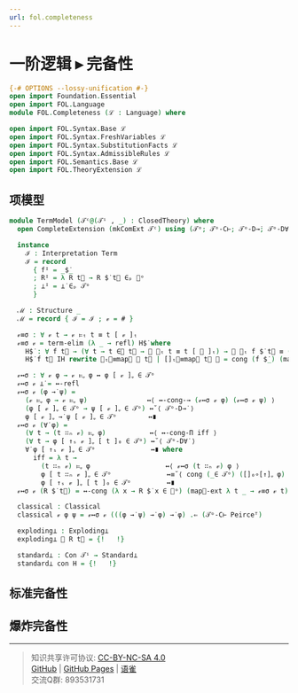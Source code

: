 ```yaml
---
url: fol.completeness
---
```


# 一阶逻辑 ▸ 完备性

```agda
{-# OPTIONS --lossy-unification #-}
open import Foundation.Essential
open import FOL.Language
module FOL.Completeness (ℒ : Language) where

open import FOL.Syntax.Base ℒ
open import FOL.Syntax.FreshVariables ℒ
open import FOL.Syntax.SubstitutionFacts ℒ
open import FOL.Syntax.AdmissibleRules ℒ
open import FOL.Semantics.Base ℒ
open import FOL.TheoryExtension ℒ
```

## 项模型

```agda
module TermModel (𝒯ᶜ@(𝒯ⁱ , _) : ClosedTheory) where
  open CompleteExtension (mkComExt 𝒯ᶜ) using (𝒯ᵒ; 𝒯ᵒ-C⊢; 𝒯ᵒ-D→̇; 𝒯ᵒ-D∀̇)
```

```agda
  instance
    ℐ : Interpretation Term
    ℐ = record
      { fᴵ = _$̇_
      ; Rᴵ = λ R t⃗ → R $̇ t⃗ ∈ₚ 𝒯ᵒ
      ; ⊥ᴵ = ⊥̇ ∈ₚ 𝒯ᵒ
      }
```

```agda
  ℳ : Structure _
  ℳ = record { ℐ = ℐ ; 𝓋 = # }
```

```agda
  𝓋≡σ : ∀ 𝓋 t → 𝓋 ⊨ₜ t ≡ t [ 𝓋 ]ₜ
  𝓋≡σ 𝓋 = term-elim (λ _ → refl) H$̇ where
    H$̇ : ∀ f t⃗ → (∀ t → t ∈⃗ t⃗ → 𝓋 ⊨ₜ t ≡ t [ 𝓋 ]ₜ) → 𝓋 ⊨ₜ f $̇ t⃗ ≡ (f $̇ t⃗) [ 𝓋 ]ₜ
    H$̇ f t⃗ IH rewrite ⊨ₜ⃗≡map⃗ 𝓋 t⃗ | []ₜ⃗≡map⃗ t⃗ 𝓋 = cong (f $̇_) (map⃗-ext IH)
```

```agda
  𝓋↔σ : ∀ 𝓋 φ → 𝓋 ⊨ᵩ φ ↔ φ [ 𝓋 ]ᵩ ∈ 𝒯ᵒ
  𝓋↔σ 𝓋 ⊥̇ = ↔-refl
  𝓋↔σ 𝓋 (φ →̇ ψ) =
    (𝓋 ⊨ᵩ φ → 𝓋 ⊨ᵩ ψ)               ↔⟨ ↔-cong-→ (𝓋↔σ 𝓋 φ) (𝓋↔σ 𝓋 ψ) ⟩
    (φ [ 𝓋 ]ᵩ ∈ 𝒯ᵒ → ψ [ 𝓋 ]ᵩ ∈ 𝒯ᵒ) ↔˘⟨ 𝒯ᵒ-D→̇ ⟩
    φ [ 𝓋 ]ᵩ →̇ ψ [ 𝓋 ]ᵩ ∈ 𝒯ᵒ        ↔∎
  𝓋↔σ 𝓋 (∀̇ φ) =
    (∀ t → (t ∷ₙ 𝓋) ⊨ᵩ φ)           ↔⟨ ↔-cong-Π iff ⟩
    (∀ t → φ [ ↑ₛ 𝓋 ]ᵩ [ t ]₀ ∈ 𝒯ᵒ) ↔˘⟨ 𝒯ᵒ-D∀̇ ⟩
    ∀̇ φ [ ↑ₛ 𝓋 ]ᵩ ∈ 𝒯ᵒ              ↔∎ where
      iff = λ t →
        (t ∷ₙ 𝓋) ⊨ᵩ φ                   ↔⟨ 𝓋↔σ (t ∷ₙ 𝓋) φ ⟩
        φ [ t ∷ₙ 𝓋 ]ᵩ ∈ 𝒯ᵒ              ↔≡˘⟨ cong (_∈ 𝒯ᵒ) ([]₀∘[↑]ᵩ φ) ⟩
        φ [ ↑ₛ 𝓋 ]ᵩ [ t ]₀ ∈ 𝒯ᵒ         ↔∎
  𝓋↔σ 𝓋 (R $̇ t⃗) = ↔-cong (λ x → R $̇ x ∈ 𝒯ᵒ) (map⃗-ext λ t _ → 𝓋≡σ 𝓋 t)
```

```agda
  classical : Classical
  classical 𝓋 φ ψ = 𝓋↔σ 𝓋 (((φ →̇ ψ) →̇ φ) →̇ φ) .⇐ (𝒯ᵒ-C⊢ Peirceᵀ)
```

```agda
  exploding⊥ : Exploding⊥
  exploding⊥ 𝓋 R t⃗ = {!   !}
```

```agda
  standard⊥ : Con 𝒯ⁱ → Standard⊥
  standard⊥ con H = {!   !}
```

## 标准完备性

## 爆炸完备性

---
> 知识共享许可协议: [CC-BY-NC-SA 4.0](https://creativecommons.org/licenses/by-nc-sa/4.0/deed.zh)  
> [GitHub](https://github.com/choukh/MetaLogic/blob/main/src/FOL/Completeness.lagda.md) | [GitHub Pages](https://choukh.github.io/MetaLogic/FOL.Completeness.html) | [语雀](https://www.yuque.com/ocau/metalogic/fol.completeness)  
> 交流Q群: 893531731
